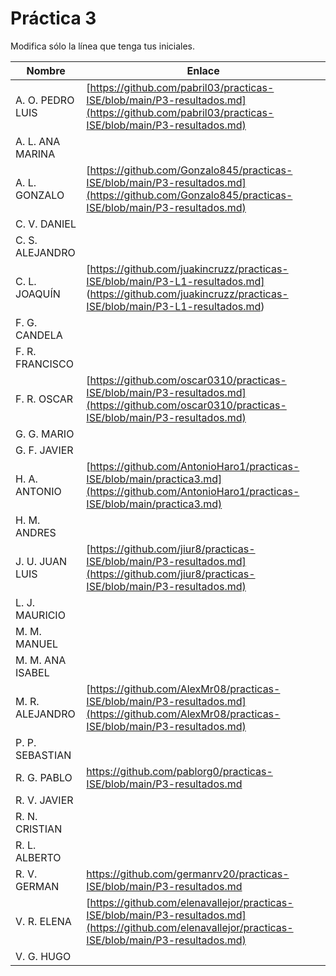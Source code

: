 # Práctica 3

Modifica sólo la línea que tenga tus iniciales.

| Nombre       | Enlace                                                                   |
| --------------- | ---------------------------------------------------------- |
| A. O. PEDRO LUIS | [https://github.com/pabril03/practicas-ISE/blob/main/P3-resultados.md](https://github.com/pabril03/practicas-ISE/blob/main/P3-resultados.md)                                                           |
| A. L. ANA MARINA | <!--enlace-->                                                           |
| A. L. GONZALO | [https://github.com/Gonzalo845/practicas-ISE/blob/main/P3-resultados.md](https://github.com/Gonzalo845/practicas-ISE/blob/main/P3-resultados.md)                                                           |
| C. V. DANIEL | <!--enlace-->                                                           |
| C. S. ALEJANDRO | <!--enlace-->                                                           |
| C. L. JOAQUÍN | [https://github.com/juakincruzz/practicas-ISE/blob/main/P3-L1-resultados.md] (https://github.com/juakincruzz/practicas-ISE/blob/main/P3-L1-resultados.md) |
| F. G. CANDELA | <!--enlace-->                                                           |
| F. R. FRANCISCO | <!--enlace-->                                                           |
| F. R. OSCAR | [https://github.com/oscar0310/practicas-ISE/blob/main/P3-resultados.md](https://github.com/oscar0310/practicas-ISE/blob/main/P3-resultados.md)                                                        |
| G. G. MARIO | <!--enlace-->                                                           |
| G. F. JAVIER | <!--enlace-->                                                           |
| H. A. ANTONIO | [https://github.com/AntonioHaro1/practicas-ISE/blob/main/practica3.md](https://github.com/AntonioHaro1/practicas-ISE/blob/main/practica3.md)                                                       |
| H. M. ANDRES | <!--enlace-->                                                           |
| J. U. JUAN LUIS | [https://github.com/jiur8/practicas-ISE/blob/main/P3-resultados.md](https://github.com/jiur8/practicas-ISE/blob/main/P3-resultados.md)                                                           |
| L. J. MAURICIO | <!--enlace-->                                                           |
| M. M. MANUEL | <!--enlace-->                                                           |
| M. M. ANA ISABEL | <!--enlace-->                                                           |
| M. R. ALEJANDRO | [https://github.com/AlexMr08/practicas-ISE/blob/main/P3-resultados.md](https://github.com/AlexMr08/practicas-ISE/blob/main/P3-resultados.md)                                                           |
| P. P. SEBASTIAN | <!--enlace-->                                                           |
| R. G. PABLO | https://github.com/pablorg0/practicas-ISE/blob/main/P3-resultados.md     |
| R. V. JAVIER | <!--enlace-->                                                           |
| R. N. CRISTIAN | <!--enlace-->                                                           |
| R. L. ALBERTO | <!--enlace-->                                                           |
| R. V. GERMAN |https://github.com/germanrv20/practicas-ISE/blob/main/P3-resultados.md|(https://github.com/germanrv20/practicas-ISE/blob/main/P3-resultados.md)
| V. R. ELENA | [https://github.com/elenavallejor/practicas-ISE/blob/main/P3-resultados.md](https://github.com/elenavallejor/practicas-ISE/blob/main/P3-resultados.md) |
| V. G. HUGO | <!--enlace-->                                                           |![image](https://github.com/user-attachments/assets/0eb38cad-1989-441d-b6a3-c71c5564b6d1)
